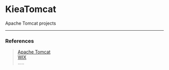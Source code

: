 # KieaTomcat
Apache Tomcat projects


--------------------------------------
### References

> [Apache Tomcat](http://tomcat.apache.org/ "Apache Tomcat")  
> [WIX](http://www.wix.com/ "WIX")  
.....
